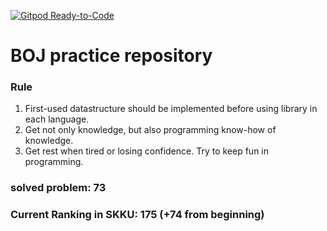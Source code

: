 [![Gitpod Ready-to-Code](https://img.shields.io/badge/Gitpod-Ready--to--Code-blue?logo=gitpod)](https://gitpod.io/#https://github.com/shinjawkwang/bojPractice) 

# BOJ practice repository

### Rule
1. First-used datastructure should be implemented before using library in each language.
2. Get not only knowledge, but also programming know-how of knowledge.
3. Get rest when tired or losing confidence. Try to keep fun in programming.

### solved problem: 73
### Current Ranking in SKKU: 175 (+74 from beginning)